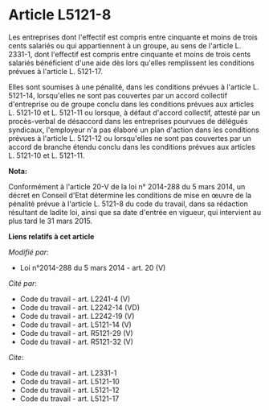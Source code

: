 # Article L5121-8

Les entreprises dont l'effectif est compris entre cinquante et moins de trois cents salariés ou qui appartiennent à un
groupe, au sens de l'article L. 2331-1, dont l'effectif est compris entre cinquante et moins de trois cents salariés
bénéficient d'une aide dès lors qu'elles remplissent les conditions prévues à l'article L. 5121-17. 

Elles sont soumises à une pénalité, dans les conditions prévues à l'article L. 5121-14, lorsqu'elles ne sont pas couvertes
par un accord collectif d'entreprise ou de groupe conclu dans les conditions prévues aux articles L. 5121-10 et L. 5121-11 ou
lorsque, à défaut d'accord collectif, attesté par un procès-verbal de désaccord dans les entreprises pourvues de délégués
syndicaux, l'employeur n'a pas élaboré un plan d'action dans les conditions prévues à l'article L. 5121-12 ou lorsqu'elles ne
sont pas couvertes par un accord de branche étendu conclu dans les conditions prévues aux articles L. 5121-10 et L. 5121-11.

**Nota:**

Conformément à l'article 20-V de la loi n° 2014-288 du 5 mars 2014, un décret en Conseil d'Etat détermine les conditions de
mise en œuvre de la pénalité prévue à l'article L. 5121-8 du code du travail, dans sa rédaction résultant de ladite loi,
ainsi que sa date d'entrée en vigueur, qui intervient au plus tard le 31 mars 2015.

**Liens relatifs à cet article**

_Modifié par_:

  - Loi n°2014-288 du 5 mars 2014 - art. 20 (V)

_Cité par_:

  - Code du travail - art. L2241-4 (V)
  - Code du travail - art. L2242-14 (VD)
  - Code du travail - art. L2242-19 (V)
  - Code du travail - art. L5121-14 (V)
  - Code du travail - art. R5121-29 (V)
  - Code du travail - art. R5121-32 (V)

_Cite_:

  - Code du travail - art. L2331-1
  - Code du travail - art. L5121-10
  - Code du travail - art. L5121-12
  - Code du travail - art. L5121-17
